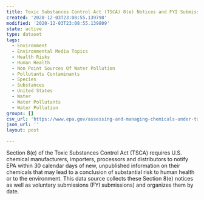 ```yaml
---
title: Toxic Substances Control Act (TSCA) 8(e) Notices and FYI Submissions
created: '2020-12-03T23:08:55.139798'
modified: '2020-12-03T23:08:55.139809'
state: active
type: dataset
tags:
  - Environment
  - Environmental Media Topics
  - Health Risks
  - Human Health
  - Non Point Sources Of Water Pollution
  - Pollutants Contaminants
  - Species
  - Substances
  - United States
  - Water
  - Water Pollutants
  - Water Pollution
groups: []
csv_url: 'https://www.epa.gov/assessing-and-managing-chemicals-under-tsca'
json_url: ''
layout: post

---
```

Section 8(e) of the Toxic Substances Control Act (TSCA) requires U.S. chemical manufacturers, importers, processors and distributors to notify EPA within 30 calendar days of new, unpublished information on their chemicals that may lead to a conclusion of substantial risk to human health or to the environment. This data source collects these Section 8(e) notices as well as voluntary submissions (FYI submissions) and organizes them by date.
